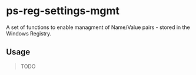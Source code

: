 # ps-reg-settings-mgmt
A set of functions to enable managment of Name/Value pairs - stored in the Windows Registry.

## Usage
>TODO
